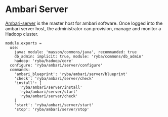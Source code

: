 
# Ambari Server

[Ambari-server][Ambari-server] is the master host for ambari software.
Once logged into the ambari server host, the administrator can  provision, 
manage and monitor a Hadoop cluster.

    module.exports =
      use:
        java: module: 'masson/commons/java', recommanded: true
        db_admin: implicit: true, module: 'ryba/commons/db_admin'
        hadoop: 'ryba/hadoop/core'
      configure: 'ryba/ambari/server/configure'
      commands:
        'ambari_blueprint': 'ryba/ambari/server/blueprint'
        'check': 'ryba/ambari/server/check'
        'install': [
          'ryba/ambari/server/install'
          'ryba/ambari/server/start'
          'ryba/ambari/server/check'
        ]
        'start': 'ryba/ambari/server/start'
        'stop': 'ryba/ambari/server/stop'

[Ambari-server]: http://ambari.apache.org
